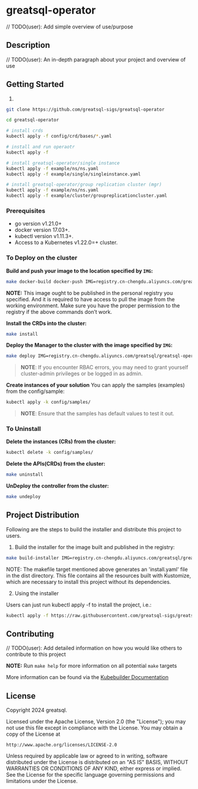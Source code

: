 # greatsql-operator
// TODO(user): Add simple overview of use/purpose

## Description
// TODO(user): An in-depth paragraph about your project and overview of use

## Getting Started
1. 
```sh
git clone https://github.com/greatsql-sigs/greatsql-operator

cd greatsql-operator

# install crds
kubectl apply -f config/crd/bases/*.yaml

# install and run operaotr
kubectl apply -f 

# install greatsql-operator/single instance
kubectl apply -f example/ns/ns.yaml
kubectl apply -f example/single/singleinstance.yaml

# install greatsql-operator/group replication cluster (mgr)
kubectl apply -f example/ns/ns.yaml
kubectl apply -f example/cluster/groupreplicationcluster.yaml
```


### Prerequisites
- go version v1.21.0+
- docker version 17.03+.
- kubectl version v1.11.3+.
- Access to a Kubernetes v1.22.0=+ cluster.

### To Deploy on the cluster
**Build and push your image to the location specified by `IMG`:**

```sh
make docker-build docker-push IMG=registry.cn-chengdu.aliyuncs.com/greatsql/greatsql-operator:tag
```

**NOTE:** This image ought to be published in the personal registry you specified. 
And it is required to have access to pull the image from the working environment. 
Make sure you have the proper permission to the registry if the above commands don’t work.

**Install the CRDs into the cluster:**

```sh
make install
```

**Deploy the Manager to the cluster with the image specified by `IMG`:**

```sh
make deploy IMG=registry.cn-chengdu.aliyuncs.com/greatsql/greatsql-operator:tag
```

> **NOTE**: If you encounter RBAC errors, you may need to grant yourself cluster-admin 
privileges or be logged in as admin.

**Create instances of your solution**
You can apply the samples (examples) from the config/sample:

```sh
kubectl apply -k config/samples/
```

>**NOTE**: Ensure that the samples has default values to test it out.

### To Uninstall
**Delete the instances (CRs) from the cluster:**

```sh
kubectl delete -k config/samples/
```

**Delete the APIs(CRDs) from the cluster:**

```sh
make uninstall
```

**UnDeploy the controller from the cluster:**

```sh
make undeploy
```

## Project Distribution

Following are the steps to build the installer and distribute this project to users.

1. Build the installer for the image built and published in the registry:

```sh
make build-installer IMG=registry.cn-chengdu.aliyuncs.com/greatsql/greatsql-operator:tag
```

NOTE: The makefile target mentioned above generates an 'install.yaml'
file in the dist directory. This file contains all the resources built
with Kustomize, which are necessary to install this project without
its dependencies.

2. Using the installer

Users can just run kubectl apply -f <URL for YAML BUNDLE> to install the project, i.e.:

```sh
kubectl apply -f https://raw.githubusercontent.com/greatsql-sigs/greatsql/main/dist/install.yaml
```

## Contributing
// TODO(user): Add detailed information on how you would like others to contribute to this project

**NOTE:** Run `make help` for more information on all potential `make` targets

More information can be found via the [Kubebuilder Documentation](https://book.kubebuilder.io/introduction.html)

## License

Copyright 2024 greatsql.

Licensed under the Apache License, Version 2.0 (the "License");
you may not use this file except in compliance with the License.
You may obtain a copy of the License at

    http://www.apache.org/licenses/LICENSE-2.0

Unless required by applicable law or agreed to in writing, software
distributed under the License is distributed on an "AS IS" BASIS,
WITHOUT WARRANTIES OR CONDITIONS OF ANY KIND, either express or implied.
See the License for the specific language governing permissions and
limitations under the License.

